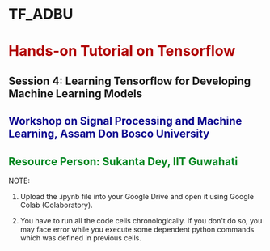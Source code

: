 # TF_ADBU

# **<font color=”brown”> Hands-on Tutorial on Tensorflow </font>**


## **Session 4: Learning Tensorflow for Developing Machine Learning Models**

## **<font color=”ec0909”> Workshop on Signal Processing and Machine Learning, Assam Don Bosco University</font>**

## **<font color=”068632”>Resource Person: Sukanta Dey, IIT Guwahati</font>**


NOTE: 

1. Upload the .ipynb file into your Google Drive and open it using Google Colab (Colaboratory). 

2. You have to run all the code cells chronologically. If you don't do so, you may face error while you execute some dependent python commands which was defined in previous cells.
